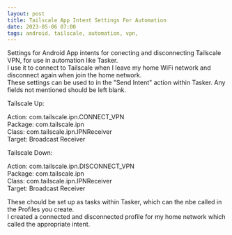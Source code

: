 ```yaml
---
layout: post
title: Tailscale App Intent Settings For Automation
date: 2023-05-06 07:00
tags: android, tailscale, automation, vpn, 
---
```


Settings for Android App intents for conecting and disconnecting Tailscale VPN, for use in automation like Tasker.  
I use it to connect to Tailscale when I leave my home WiFi network and disconnect again when join the home network.  
These settings can be used to in the "Send Intent" action within Tasker. Any fields not mentioned should be left blank.  

Tailscale Up:  

  Action: com.tailscale.ipn.CONNECT_VPN  
  Package: com.tailscale.ipn  
  Class: com.tailscale.ipn.IPNReceiver  
  Target: Broadcast Receiver  

Tailscale Down:  

  Action: com.tailscale.ipn.DISCONNECT_VPN  
  Package: com.tailscale.ipn  
  Class: com.tailscale.ipn.IPNReceiver  
  Target: Broadcast Receiver  

These chould be set up as tasks within Tasker, which can the nbe called in the Profiles you create.  
I created a connected and disconnected profile for my home network which called the appropriate intent.
